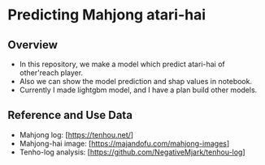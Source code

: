 # Predicting Mahjong atari-hai

## Overview

- In this repository, we make a model which predict atari-hai of other'reach player.
- Also we can show the model prediction and shap values in notebook.
- Currently I made lightgbm model, and I have a plan build other models.

## Reference and Use Data

- Mahjong log: [<https://tenhou.net/>]
- Mahjong-hai image: [<https://majandofu.com/mahjong-images>]
- Tenho-log analysis: [<https://github.com/NegativeMjark/tenhou-log>]
